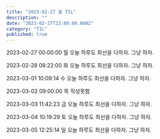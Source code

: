 ```yaml
---
title: "2023-02-27 월 TIL"
description: ""
date: "2023-02-27T23:00:00.000Z"
category: "TIL"
published: true
---
```


2023-02-27 00:00:00 월
오늘 하루도 최선을 다하자. 그냥 하자.

2023-02-28 08:22:00 화
오늘 하루도 최선을 다하자. 그냥 하자.

2023-03-01 10:09:14 수
오늘 하루도 최선을 다하자. 그냥 하자.

2023-03-02 09:00:00 목
작성못함

2023-03-03 11:42:23 금
오늘 하루도 최선을 다하자. 그냥 하자.

2023-03-04 10:19:29 토
오늘 하루도 최선을 다하자. 그냥 하자.

2023-03-05 12:25:14 일
오늘 하루도 최선을 다하자. 그냥 하자.
